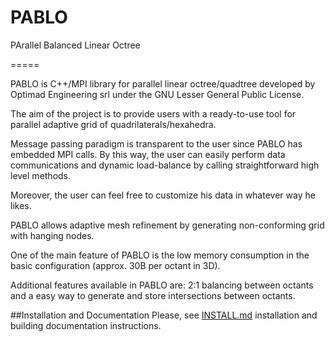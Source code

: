 PABLO
=====

PArallel Balanced Linear Octree

=====

PABLO is C++/MPI library for parallel linear octree/quadtree developed by Optimad Engineering srl under the GNU Lesser General Public License. 

The aim of the project is to provide users with a ready-to-use tool for parallel adaptive grid of quadrilaterals/hexahedra. 

Message passing paradigm is transparent to the user since PABLO has embedded MPI calls. By this way, the user can easily perform data communications and dynamic load-balance by calling straightforward high level methods. 

Moreover, the user can feel free to customize his data in whatever way he likes. 

PABLO allows adaptive mesh refinement by generating non-conforming grid with hanging nodes. 

One of the main feature of PABLO is the low memory consumption in the basic configuration (approx. 30B per octant in 3D). 

Additional features available in PABLO are: 2:1 balancing between octants and a easy way to generate and store intersections between octants.

##Installation and Documentation
Please, see [INSTALL.md](https://github.com/optimad/PABLO/blob/master/INSTALL.md) installation and building documentation instructions.


